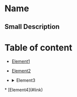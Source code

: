 # Name

## Small Description

# Table of content

* [Element1](#link)
* [Element2](#link)
* <details><summary>Element3</summary>
  <p>
  
  [SubElement1](#link)
  [SubElement2](#link)
  [SubElement3](#link)
  
  </p>
</details>
* [Element4](#link)
